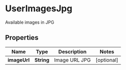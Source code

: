 

# UserImagesJpg

Available images in JPG

## Properties

| Name | Type | Description | Notes |
|------------ | ------------- | ------------- | -------------|
|**imageUrl** | **String** | Image URL JPG |  [optional] |



